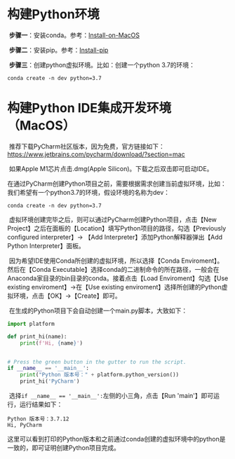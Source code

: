 # 构建Python环境

​		**步骤一**：安装conda。参考：[Install-on-MacOS](../../09.ai/01.Anaconda/01-Install-on-MacOS.md)

​		**步骤二**：安装pip。参考：[Install-pip](../../09.ai/02.pip/01-Install.md)

​		**步骤三**：创建python虚拟环境。比如：创建一个python 3.7的环境：

```shell
conda create -n dev python=3.7
```

# 构建Python IDE集成开发环境（MacOS）

​		推荐下载PyCharm社区版本，因为免费，官方链接如下：https://www.jetbrains.com/pycharm/download/?section=mac

​		如果Apple M1芯片点击.dmg(Apple Silicon)。下载之后双击即可启动IDE。

​		在通过PyCharm创建Python项目之前，需要根据需求创建当前虚拟环境，比如：我们希望有一个python3.7的环境，假设环境的名称为dev：

```shell
conda create -n dev python=3.7
```

​		虚拟环境创建完毕之后，则可以通过PyCharm创建Python项目，点击【New Project】之后在面板的【Location】填写Python项目的路径，勾选【Previously configured interpreter】-> 【Add Interpreter】添加Python解释器弹出【Add Python Interpreter】面板。

​		因为希望IDE使用Conda所创建的虚拟环境，所以选择【Conda Enviroment】。然后在【Conda Executable】选择conda的二进制命令的所在路径，一般会在Anaconda家目录的bin目录的conda。接着点击【Load Enviroment】勾选【Use existing enviroment】->在【Use existing enviroment】选择所创建的Python虚拟环境，点击【OK】->【Create】即可。

​		在生成的Python项目下会自动创建一个main.py脚本，大致如下：

```python
import platform

def print_hi(name):
    print(f'Hi, {name}')


# Press the green button in the gutter to run the script.
if __name__ == '__main__':
    print("Python 版本号：" + platform.python_version())
    print_hi('PyCharm')
```

​		选择`if __name__ == '__main__':`左侧的小三角，点击【Run 'main'】即可运行，运行结果如下：

```shell
Python 版本号：3.7.12
Hi, PyCharm
```

​		这里可以看到打印的Python版本和之前通过conda创建的虚拟环境中的python是一致的，即可证明创建Python项目完成。

